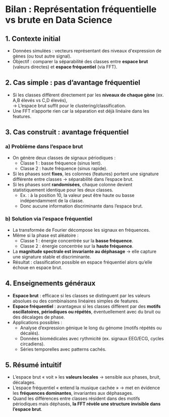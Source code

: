 
# Bilan : Représentation fréquentielle vs brute en Data Science

## 1. Contexte initial
- Données simulées : vecteurs représentant des niveaux d'expression de gènes (ou tout autre signal).  
- Objectif : comparer la séparabilité des classes entre **espace brut** (valeurs directes) et **espace fréquentiel** (via FFT).

## 2. Cas simple : pas d’avantage fréquentiel
- Si les classes diffèrent directement par les **niveaux de chaque gène** (ex. A,B élevés vs C,D élevés),  
  → L’espace brut suffit pour le clustering/classification.  
- Une FFT n’apporte rien car la séparation est déjà linéaire dans les features.

## 3. Cas construit : avantage fréquentiel
### a) Problème dans l’espace brut
- On génère deux classes de signaux périodiques :
  - Classe 1 : basse fréquence (sinus lent).  
  - Classe 2 : haute fréquence (sinus rapide).  
- Si les phases sont **fixes**, les colonnes (features) portent une signature différente entre classes → séparabilité dans l’espace brut.  
- Si les phases sont **randomisées**, chaque colonne devient statistiquement identique pour les deux classes.  
  - Ex. : à la position 10, la valeur peut être haute ou basse indépendamment de la classe.  
  - Donc aucune information discriminante dans l’espace brut.  

### b) Solution via l’espace fréquentiel
- La transformée de Fourier décompose les signaux en fréquences.  
- Même si la phase est aléatoire :
  - Classe 1 : énergie concentrée sur la **basse fréquence**.  
  - Classe 2 : énergie concentrée sur la **haute fréquence**.  
- La **magnitude spectrale est invariante au déphasage** → elle capture une signature stable et discriminante.  
- Résultat : classification possible en espace fréquentiel alors qu’elle échoue en espace brut.

## 4. Enseignements généraux
- **Espace brut** : efficace si les classes se distinguent par les valeurs absolues ou des combinaisons linéaires simples de features.  
- **Espace fréquentiel** : avantageux si les classes diffèrent par des **motifs oscillatoires, périodiques ou répétés**, éventuellement avec du bruit ou des décalages de phase.  
- Applications possibles :
  - Analyse d’expression génique le long du génome (motifs répétés ou décalés).  
  - Données biomédicales avec rythmicité (ex. signaux EEG/ECG, cycles circadiens).  
  - Séries temporelles avec patterns cachés.  

## 5. Résumé intuitif
- L’espace brut « voit » les **valeurs locales** → sensible aux phases, bruit, décalages.  
- L’espace fréquentiel « entend la musique cachée » → met en évidence les **fréquences dominantes**, invariantes aux déphasages.  
- Quand les différences entre classes résident dans des motifs périodiques mais déphasés, **la FFT révèle une structure invisible dans l’espace brut**.
